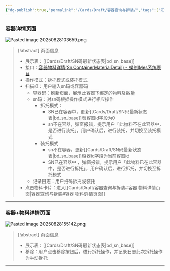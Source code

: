 ```yaml
---
{"dg-publish":true,"permalink":"/Cards/Draft/容器查询与拆装/","tags":["江淮毅昌/蝶创I-MES/MES"]}
---
```



### 容器详情页面

![Pasted image 20250828103659.png](/img/user/Extras/Attachments/Pasted%20image%2020250828103659.png)

> [!abstract] 页面信息
> - 展示表：[[Cards/Draft/SN码最新状态表\|bd_sn_base]]
> - 接口：[容器物料详情(Sn.ContainerMaterialDetail) - 蝶创IMes系统项目](https://s.apifox.cn/7ea8f2b5-6e04-442e-ad8a-c30994c1079c/api-342504409)
> - 操作模式：拆托模式或装托模式
> - 扫描框：用户输入sn码或容器码
> 	- 容器码：刷新页面，展示此容器下绑定的物料及数量
> 	- sn码：对sn码根据操作模式进行相应操作
> 		- 拆托模式：
> 			- SN已在容器中，更新[[Cards/Draft/SN码最新状态表\|bd_sn_base]]表容器id字段为0
> 			- sn不在容器，弹窗报错，提示用户「此物料不在此容器中，是否进行装托」，用户确认后，进行装托，并切换至装托模式
> 		- 装托模式
> 			- sn不在容器，更新[[Cards/Draft/SN码最新状态表\|bd_sn_base]]容器id字段为当前容器id
> 			- SN已在容器中 ，弹窗报错，提示用户「此物料已在此容器中，是否进行拆托」，用户确认后，进行拆托，并切换至拆托模式
> 	- 记录日志：用户扫码拆托或装托
> - 点击物料卡片：进入[[Cards/Draft/容器查询与拆装#容器 物料详情页面\|容器查询与拆装#容器 物料详情页面]]

---

### 容器+物料详情页面

![Pasted image 20250828155142.png](/img/user/Extras/Attachments/Pasted%20image%2020250828155142.png)

> [!abstract] 页面信息
> - 展示表：[[Cards/Draft/SN码最新状态表\|bd_sn_base]]
> - 移除：用户点击移除按钮后，进行拆托操作，并记录日志此次拆托操作为手动拆托

---

